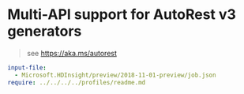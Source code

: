 # Multi-API support for AutoRest v3 generators

> see https://aka.ms/autorest

``` yaml $(enable-multi-api)
input-file:
  - Microsoft.HDInsight/preview/2018-11-01-preview/job.json
require: ../../../../profiles/readme.md
```
